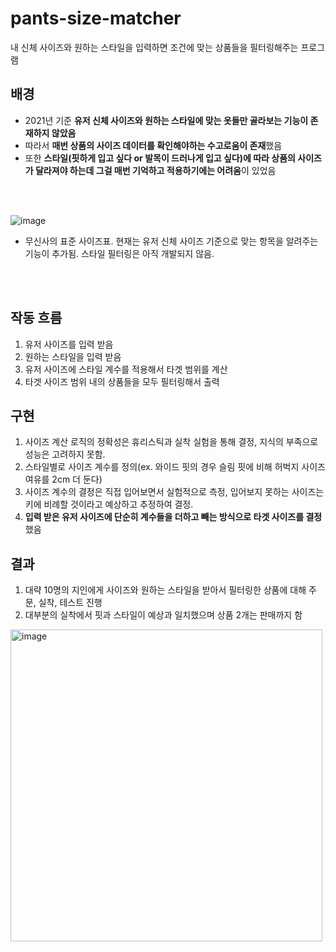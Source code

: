 # pants-size-matcher
내 신체 사이즈와 원하는 스타일을 입력하면 조건에 맞는 상품들을 필터링해주는 프로그램

## 배경
* 2021년 기준 **유저 신체 사이즈와 원하는 스타일에 맞는 옷들만 골라보는 기능이 존재하지 않았음**
* 따라서 **매번 상품의 사이즈 데이터를 확인해야하는 수고로움이 존재**했음
* 또한 **스타일(핏하게 입고 싶다 or 발목이 드러나게 입고 싶다)에 따라 상품의 사이즈가 달라져야 하는데 그걸 매번 기억하고 적용하기에는 어려움**이 있었음

<br>
</br>

![image](https://github.com/user-attachments/assets/87703476-e26d-4050-a3cf-7d3be1c3fa2f)
* 무신사의 표준 사이즈표. 현재는 유저 신체 사이즈 기준으로 맞는 항목을 알려주는 기능이 추가됨. 스타일 필터링은 아직 개발되지 않음.

<br>
</br>

## 작동 흐름

1. 유저 사이즈를 입력 받음
2. 원하는 스타일을 입력 받음
3. 유저 사이즈에 스타일 계수를 적용해서 타겟 범위를 계산
4. 타겟 사이즈 범위 내의 상품들을 모두 필터링해서 출력

## 구현
1. 사이즈 계산 로직의 정확성은 휴리스틱과 실착 실험을 통해 결정, 지식의 부족으로 성능은 고려하지 못함.
2. 스타일별로 사이즈 계수를 정의(ex. 와이드 핏의 경우 슬림 핏에 비해 허벅지 사이즈 여유를 2cm 더 둔다)
3. 사이즈 계수의 결정은 직접 입어보면서 실험적으로 측정, 입어보지 못하는 사이즈는 키에 비례할 것이라고 예상하고 추정하여 결정.
4. **입력 받은 유저 사이즈에 단순히 계수들을 더하고 빼는 방식으로 타겟 사이즈를 결정**했음

## 결과
1. 대략 10명의 지인에게 사이즈와 원하는 스타일을 받아서 필터링한 상품에 대해 주문, 실착, 테스트 진행
2. 대부분의 실착에서 핏과 스타일이 예상과 일치했으며 상품 2개는 판매까지 함

<img width="499" alt="image" src="https://github.com/user-attachments/assets/a897655b-fd43-43d5-9230-9ccb9d7f1384" />
